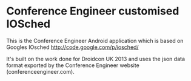 Conference Engineer customised IOSched
======================================

This is the Conference Engineer Android application which is based on 
Googles IOsched http://code.google.com/p/iosched/

It's built on the work done for Droidcon UK 2013 and uses the json data
format exported by the Conference Engineer website (conferenceengineer.com).
